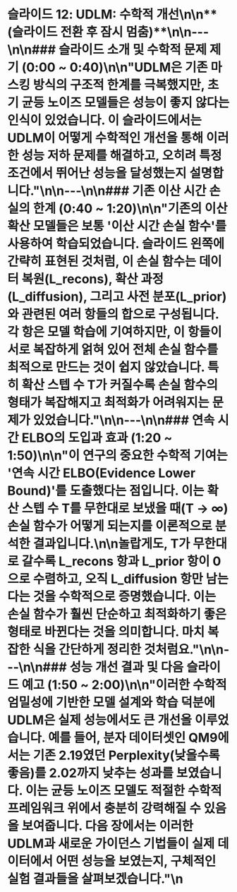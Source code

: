 # 슬라이드 12: UDLM: 수학적 개선\n\n**(슬라이드 전환 후 잠시 멈춤)**\n\n---\n\n### **슬라이드 소개 및 수학적 문제 제기 (0:00 ~ 0:40)**\n\n\"UDLM은 기존 마스킹 방식의 구조적 한계를 극복했지만, 초기 균등 노이즈 모델들은 성능이 좋지 않다는 인식이 있었습니다. 이 슬라이드에서는 UDLM이 어떻게 수학적인 개선을 통해 이러한 성능 저하 문제를 해결하고, 오히려 특정 조건에서 뛰어난 성능을 달성했는지 설명합니다.\"\n\n---\n\n### **기존 이산 시간 손실의 한계 (0:40 ~ 1:20)**\n\n\"기존의 이산 확산 모델들은 보통 \'이산 시간 손실 함수\'를 사용하여 학습되었습니다. 슬라이드 왼쪽에 간략히 표현된 것처럼, 이 손실 함수는 데이터 복원(L\_recons), 확산 과정(L\_diffusion), 그리고 사전 분포(L\_prior)와 관련된 여러 항들의 합으로 구성됩니다. 각 항은 모델 학습에 기여하지만, 이 항들이 서로 복잡하게 얽혀 있어 전체 손실 함수를 최적으로 만드는 것이 쉽지 않았습니다. 특히 확산 스텝 수 T가 커질수록 손실 함수의 형태가 복잡해지고 최적화가 어려워지는 문제가 있었습니다.\"\n\n---\n\n### **연속 시간 ELBO의 도입과 효과 (1:20 ~ 1:50)**\n\n\"이 연구의 중요한 수학적 기여는 \'연속 시간 ELBO(Evidence Lower Bound)\'를 도출했다는 점입니다. 이는 확산 스텝 수 T를 무한대로 보냈을 때(T → ∞) 손실 함수가 어떻게 되는지를 이론적으로 분석한 결과입니다.\n\n놀랍게도, T가 무한대로 갈수록 L\_recons 항과 L\_prior 항이 0으로 수렴하고, 오직 L\_diffusion 항만 남는다는 것을 수학적으로 증명했습니다. 이는 손실 함수가 훨씬 단순하고 최적화하기 좋은 형태로 바뀐다는 것을 의미합니다. 마치 복잡한 식을 간단하게 정리한 것처럼요.\"\n\n---\n\n### **성능 개선 결과 및 다음 슬라이드 예고 (1:50 ~ 2:00)**\n\n\"이러한 수학적 엄밀성에 기반한 모델 설계와 학습 덕분에 UDLM은 실제 성능에서도 큰 개선을 이루었습니다. 예를 들어, 분자 데이터셋인 QM9에서는 기존 2.19였던 Perplexity(낮을수록 좋음)를 2.02까지 낮추는 성과를 보였습니다. 이는 균등 노이즈 모델도 적절한 수학적 프레임워크 위에서 충분히 강력해질 수 있음을 보여줍니다. 다음 장에서는 이러한 UDLM과 새로운 가이던스 기법들이 실제 데이터에서 어떤 성능을 보였는지, 구체적인 실험 결과들을 살펴보겠습니다.\"\n
